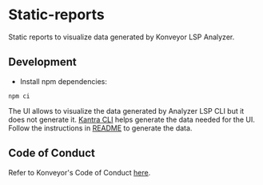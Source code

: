 # Static-reports

Static reports to visualize data generated by Konveyor LSP Analyzer.

## Development

- Install npm dependencies:

```
npm ci
```

The UI allows to visualize the data generated by Analyzer LSP CLI but it does not generate it. [Kantra CLI](https://github.com/konveyor-ecosystem/kantra) helps generate the data needed for the UI. Follow the instructions in [README](https://github.com/konveyor-ecosystem/kantra#readme) to generate the data.

## Code of Conduct

Refer to Konveyor's Code of Conduct [here](https://github.com/konveyor/community/blob/main/CODE_OF_CONDUCT.md).
